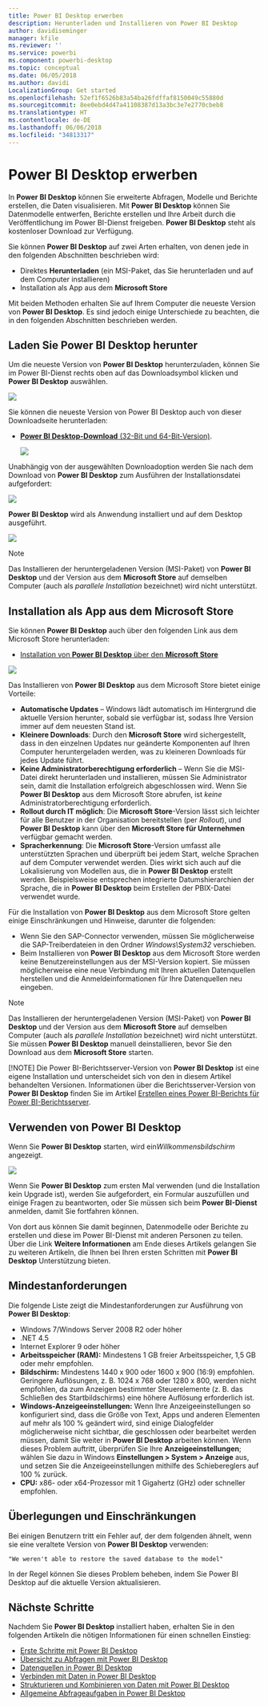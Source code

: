 ```yaml
---
title: Power BI Desktop erwerben
description: Herunterladen und Installieren von Power BI Desktop
author: davidiseminger
manager: kfile
ms.reviewer: ''
ms.service: powerbi
ms.component: powerbi-desktop
ms.topic: conceptual
ms.date: 06/05/2018
ms.author: davidi
LocalizationGroup: Get started
ms.openlocfilehash: 52ef1f6526b83a54ba26fdffaf8150049c55880d
ms.sourcegitcommit: 8ee0ebd4d47a41108387d13a3bc3e7e2770cbeb8
ms.translationtype: HT
ms.contentlocale: de-DE
ms.lasthandoff: 06/06/2018
ms.locfileid: "34813317"
---
```

# <a name="get-power-bi-desktop"></a>Power BI Desktop erwerben
In **Power BI Desktop** können Sie erweiterte Abfragen, Modelle und Berichte erstellen, die Daten visualisieren. Mit **Power BI Desktop** können Sie Datenmodelle entwerfen, Berichte erstellen und Ihre Arbeit durch die Veröffentlichung im Power BI-Dienst freigeben.  **Power BI Desktop** steht als kostenloser Download zur Verfügung.

Sie können **Power BI Desktop** auf zwei Arten erhalten, von denen jede in den folgenden Abschnitten beschrieben wird:

* Direktes **Herunterladen** (ein MSI-Paket, das Sie herunterladen und auf dem Computer installieren)
* Installation als App aus dem **Microsoft Store**

Mit beiden Methoden erhalten Sie auf Ihrem Computer die neueste Version von **Power BI Desktop**. Es sind jedoch einige Unterschiede zu beachten, die in den folgenden Abschnitten beschrieben werden.

## <a name="download-power-bi-desktop"></a>Laden Sie Power BI Desktop herunter
Um die neueste Version von **Power BI Desktop** herunterzuladen, können Sie im Power BI-Dienst rechts oben auf das Downloadsymbol klicken und **Power BI Desktop** auswählen.

![](media/desktop-get-the-desktop/getpbid_downloads.png)

Sie können die neueste Version von Power BI Desktop auch von dieser Downloadseite herunterladen:

* [**Power BI Desktop-Download** (32-Bit und 64-Bit-Version)](https://powerbi.microsoft.com/desktop).
  
  [![](media/service-admin-power-bi-security/PBI_Security_01.png)](https://powerbi.microsoft.com/desktop)

Unabhängig von der ausgewählten Downloadoption werden Sie nach dem Download von **Power BI Desktop** zum Ausführen der Installationsdatei aufgefordert:

![](media/desktop-get-the-desktop/getpbid_3.png)

**Power BI Desktop** wird als Anwendung installiert und auf dem Desktop ausgeführt.

![](media/desktop-get-the-desktop/designer_gsg_install.png)

> [!NOTE]
> Das Installieren der heruntergeladenen Version (MSI-Paket) von **Power BI Desktop** und der Version aus dem **Microsoft Store** auf demselben Computer (auch als *parallele Installation* bezeichnet) wird nicht unterstützt.
> 
> 

## <a name="install-as-an-app-from-the-microsoft-store"></a>Installation als App aus dem Microsoft Store
Sie können **Power BI Desktop** auch über den folgenden Link aus dem Microsoft Store herunterladen:

* [Installation von **Power BI Desktop** über den **Microsoft Store**](http://aka.ms/pbidesktopstore)

![](media/desktop-get-the-desktop/getpbid_04.png)

Das Installieren von **Power BI Desktop** aus dem Microsoft Store bietet einige Vorteile:

* **Automatische Updates** – Windows lädt automatisch im Hintergrund die aktuelle Version herunter, sobald sie verfügbar ist, sodass Ihre Version immer auf dem neuesten Stand ist.
* **Kleinere Downloads**: Durch den **Microsoft Store** wird sichergestellt, dass in den einzelnen Updates nur geänderte Komponenten auf Ihren Computer heruntergeladen werden, was zu kleineren Downloads für jedes Update führt.
* **Keine Administratorberechtigung erforderlich** – Wenn Sie die MSI-Datei direkt herunterladen und installieren, müssen Sie Administrator sein, damit die Installation erfolgreich abgeschlossen wird. Wenn Sie **Power BI Desktop** aus dem Microsoft Store abrufen, ist *keine* Administratorberechtigung erforderlich.
* **Rollout durch IT möglich**: Die **Microsoft Store**-Version lässt sich leichter für alle Benutzer in der Organisation bereitstellen (per *Rollout*), und **Power BI Desktop** kann über den **Microsoft Store für Unternehmen** verfügbar gemacht werden.
* **Spracherkennung**: Die **Microsoft Store**-Version umfasst alle unterstützten Sprachen und überprüft bei jedem Start, welche Sprachen auf dem Computer verwendet werden. Dies wirkt sich auch auf die Lokalisierung von Modellen aus, die in **Power BI Desktop** erstellt werden. Beispielsweise entsprechen integrierte Datumshierarchien der Sprache, die in **Power BI Desktop** beim Erstellen der PBIX-Datei verwendet wurde.

Für die Installation von **Power BI Desktop** aus dem Microsoft Store gelten einige Einschränkungen und Hinweise, darunter die folgenden:

* Wenn Sie den SAP-Connector verwenden, müssen Sie möglicherweise die SAP-Treiberdateien in den Ordner *Windows\System32* verschieben.
* Beim Installieren von **Power BI Desktop** aus dem Microsoft Store werden keine Benutzereinstellungen aus der MSI-Version kopiert. Sie müssen möglicherweise eine neue Verbindung mit Ihren aktuellen Datenquellen herstellen und die Anmeldeinformationen für Ihre Datenquellen neu eingeben. 

> [!NOTE]
> Das Installieren der heruntergeladenen Version (MSI-Paket) von **Power BI Desktop** und der Version aus dem **Microsoft Store** auf demselben Computer (auch als *parallele Installation* bezeichnet) wird nicht unterstützt. Sie müssen **Power BI Desktop** manuell deinstallieren, bevor Sie den Download aus dem **Microsoft Store** starten.
> 
> [!NOTE]
> Die Power BI-Berichtsserver-Version von **Power BI Desktop** ist eine eigene Installation und unterscheidet sich von den in diesem Artikel behandelten Versionen. Informationen über die Berichtsserver-Version von **Power BI Desktop** finden Sie im Artikel [Erstellen eines Power BI-Berichts für Power BI-Berichtsserver](report-server/quickstart-create-powerbi-report.md).
> 
> 

## <a name="using-power-bi-desktop"></a>Verwenden von Power BI Desktop
Wenn Sie **Power BI Desktop** starten, wird ein*Willkommensbildschirm* angezeigt.

![](media/desktop-get-the-desktop/getpbid_05.png)

Wenn Sie **Power BI Desktop** zum ersten Mal verwenden (und die Installation kein Upgrade ist), werden Sie aufgefordert, ein Formular auszufüllen und einige Fragen zu beantworten, oder Sie müssen sich beim **Power BI-Dienst** anmelden, damit Sie fortfahren können.

Von dort aus können Sie damit beginnen, Datenmodelle oder Berichte zu erstellen und diese im Power BI-Dienst mit anderen Personen zu teilen. Über die Link **Weitere Informationen** am Ende dieses Artikels gelangen Sie zu weiteren Artikeln, die Ihnen bei Ihren ersten Schritten mit **Power BI Desktop** Unterstützung bieten.

## <a name="minimum-requirements"></a>Mindestanforderungen
Die folgende Liste zeigt die Mindestanforderungen zur Ausführung von **Power BI Desktop**:

* Windows 7/Windows Server 2008 R2 oder höher
* .NET 4.5
* Internet Explorer 9 oder höher
* **Arbeitsspeicher (RAM):** Mindestens 1 GB freier Arbeitsspeicher, 1,5 GB oder mehr empfohlen.
* **Bildschirm:** Mindestens 1440 x 900 oder 1600 x 900 (16:9) empfohlen. Geringere Auflösungen, z. B. 1024 x 768 oder 1280 x 800, werden nicht empfohlen, da zum Anzeigen bestimmter Steuerelemente (z. B. das Schließen des Startbildschirms) eine höhere Auflösung erforderlich ist.
* **Windows-Anzeigeeinstellungen:** Wenn Ihre Anzeigeeinstellungen so konfiguriert sind, dass die Größe von Text, Apps und anderen Elementen auf mehr als 100 % geändert wird, sind einige Dialogfelder möglicherweise nicht sichtbar, die geschlossen oder bearbeitet werden müssen, damit Sie weiter in **Power BI Desktop** arbeiten können. Wenn dieses Problem auftritt, überprüfen Sie Ihre **Anzeigeeinstellungen**; wählen Sie dazu in Windows **Einstellungen > System > Anzeige** aus, und setzen Sie die Anzeigeeinstellungen mithilfe des Schiebereglers auf 100 % zurück.
* **CPU:** x86- oder x64-Prozessor mit 1 Gigahertz (GHz) oder schneller empfohlen.

## <a name="considerations-and-limitations"></a>Überlegungen und Einschränkungen

Bei einigen Benutzern tritt ein Fehler auf, der dem folgenden ähnelt, wenn sie eine veraltete Version von **Power BI Desktop** verwenden: 

    "We weren't able to restore the saved database to the model" 

In der Regel können Sie dieses Problem beheben, indem Sie Power BI Desktop auf die aktuelle Version aktualisieren.

## <a name="next-steps"></a>Nächste Schritte
Nachdem Sie **Power BI Desktop** installiert haben, erhalten Sie in den folgenden Artikeln die nötigen Informationen für einen schnellen Einstieg:

* [Erste Schritte mit Power BI Desktop](desktop-getting-started.md)
* [Übersicht zu Abfragen mit Power BI Desktop](desktop-query-overview.md)
* [Datenquellen in Power BI Desktop](desktop-data-sources.md)
* [Verbinden mit Daten in Power BI Desktop](desktop-connect-to-data.md)
* [Strukturieren und Kombinieren von Daten mit Power BI Desktop](desktop-shape-and-combine-data.md)
* [Allgemeine Abfrageaufgaben in Power BI Desktop](desktop-common-query-tasks.md)   

